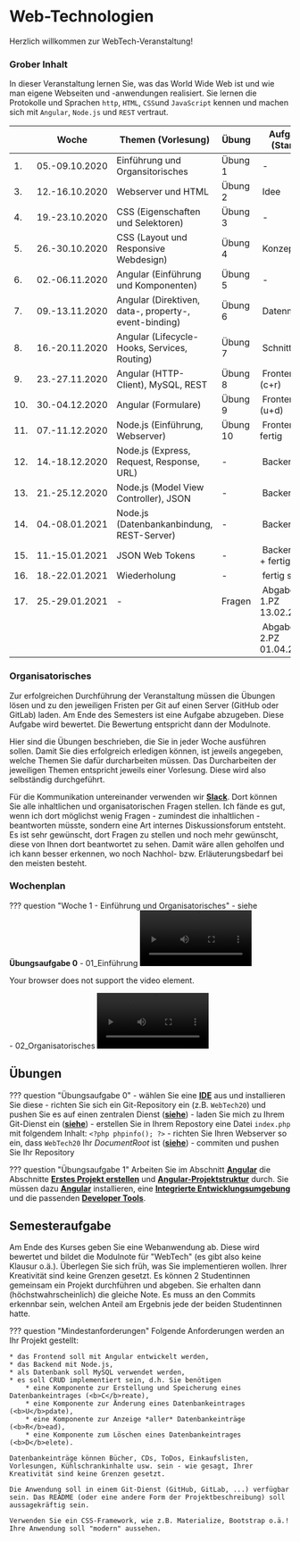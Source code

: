# Web-Technologien

Herzlich willkommen zur WebTech-Veranstaltung! 

### Grober Inhalt

In dieser Veranstaltung lernen Sie, was das World Wide Web ist und wie man eigene Webseiten und -anwendungen realisiert. Sie lernen die Protokolle und Sprachen ``http``, ``HTML``, ``CSS``und ``JavaScript`` kennen und machen sich mit ``Angular``, ``Node.js`` und ``REST`` vertraut.  

| | Woche | Themen (Vorlesung) | Übung | Aufgabe (Stand) |
|-|-------|--------------------|-------|-----------------|
| 1. | 05.-09.10.2020 | Einführung und Organsitorisches | Übung 1 | - |
| 3. | 12.-16.10.2020 | Webserver und HTML | Übung 2 | Idee |
| 4. | 19.-23.10.2020 | CSS (Eigenschaften und Selektoren) | Übung 3 | - |
| 5. | 26.-30.10.2020 | CSS (Layout und Responsive Webdesign) | Übung 4 | Konzept |
| 6. | 02.-06.11.2020 | Angular (Einführung und Komponenten) | Übung 5 | - |
| 7. | 09.-13.11.2020 | Angular (Direktiven, data-, property-, event-binding) | Übung 6 | Datenmodell |
| 8. | 16.-20.11.2020 | Angular (Lifecycle-Hooks, Services, Routing) | Übung 7 | Schnittstelle |
| 9. | 23.-27.11.2020 | Angular (HTTP-Client), MySQL, REST | Übung 8 | Frontend (c+r)|
| 10. | 30.-04.12.2020 | Angular (Formulare) | Übung 9 | Frontend (u+d)|
| 11. | 07.-11.12.2020 | Node.js (Einführung, Webserver) | Übung 10 | Frontend fertig |
| 12. | 14.-18.12.2020 | Node.js (Express, Request, Response, URL) | - | Backend (c) |
| 13. | 21.-25.12.2020 | Node.js (Model View Controller), JSON | - | Backend (r) |
| 14. | 04.-08.01.2021 | Node.js (Datenbankanbindung, REST-Server) | - | Backend (u) |
| 15. | 11.-15.01.2021 | JSON Web Tokens | - | Backend (d + fertig)|
| 16. | 18.-22.01.2021 | Wiederholung | - | fertig stellen |
| 17. | 25.-29.01.2021 | - | Fragen | Abgabe 1.PZ 13.02.2021 |
|  |  |  |  | Abgabe 2.PZ 01.04.2021 |

### Organisatorisches 

Zur erfolgreichen Durchführung der Veranstaltung müssen die Übungen lösen und zu den jeweiligen Fristen per Git auf einen Server (GitHub oder GitLab) laden. Am Ende des Semesters ist eine Aufgabe abzugeben. Diese Aufgabe wird bewertet. Die Bewertung entspricht dann der Modulnote. 

Hier sind die Übungen beschrieben, die Sie in jeder Woche ausführen sollen. Damit Sie dies erfolgreich erledigen können, ist jeweils angegeben, welche Themen Sie dafür durcharbeiten müssen. Das Durcharbeiten der jeweiligen Themen entspricht jeweils einer Vorlesung. Diese wird also selbständig durchgeführt. 

Für die Kommunikation untereinander verwenden wir [**Slack**](https://slack.com/intl/de-de/). Dort können Sie alle inhaltlichen und organisatorischen Fragen stellen. Ich fände es gut, wenn ich dort möglichst wenig Fragen - zumindest die inhaltlichen - beantworten müsste, sondern eine Art internes Diskussionsforum entsteht. Es ist sehr gewünscht, dort Fragen zu stellen und noch mehr gewünscht, diese von Ihnen dort beantwortet zu sehen. Damit wäre allen geholfen und ich kann besser erkennen, wo noch Nachhol- bzw. Erläuterungsbedarf bei den meisten besteht.  

### Wochenplan

??? question "Woche 1 - Einführung und Organisatorisches"
	- siehe **Übungsaufgabe 0**
	- 01_Einführung
		<video controls="controls" width="200">
  		<source type="video/mp4" src="./files/videos/01_Einfuehrung.mp4"></source>
  		<p>Your browser does not support the video element.</p>
	  </video>
	 - 02_Organisatorisches
	 	<video controls="controls" width="200">
  		<source type="video/mp4" src="./files/videos/02_Organisatorisches.mp4"></source>
  		<p>Your browser does not support the video element.</p>
		</video>


## Übungen

??? question "Übungsaufgabe 0"
    - wählen Sie eine [**IDE**](./tools/#integrated-development-environment-ide) aus und installieren Sie diese 
    - richten Sie sich ein Git-Repository ein (z.B. ``WebTech20``) und pushen Sie es auf einen zentralen Dienst ([**siehe**](./tools/#git))
    - laden Sie mich zu Ihrem Git-Dienst ein ([**siehe**](./tools/#git))
    - erstellen Sie in Ihrem Repostory eine Datei ``index.php`` mit folgendem Inhalt: ``<?php phpinfo(); ?>``
    - richten Sie Ihren Webserver so ein, dass ``WebTech20`` Ihr *DocumentRoot* ist ([**siehe**](./tools/#webserver))
    - commiten und pushen Sie Ihr Repository


??? question "Übungsaufgabe 1"
    Arbeiten Sie im Abschnitt [**Angular**](./angular/#angular) die Abschnitte [**Erstes Projekt erstellen**](./angular/#erstes-projekt-erstellen) und [**Angular-Projektstruktur**](./angular/#angular-projektstruktur) durch. Sie müssen dazu [**Angular**](./tools/#angular) installieren, eine [**Integrierte Entwicklungsumgebung**](./tools/#integrated-development-environment-ide) und die passenden [**Developer Tools**](./tools/#developer-tools). 


## Semesteraufgabe

Am Ende des Kurses geben Sie eine Webanwendung ab. Diese wird bewertet und bildet die Modulnote für "WebTech" (es gibt also keine Klausur o.ä.). Überlegen Sie sich früh, was Sie implementieren wollen. Ihrer Kreativität sind keine Grenzen gesetzt. Es können 2 Studentinnen gemeinsam ein Projekt durchführen und abgeben. Sie erhalten dann (höchstwahrscheinlich) die gleiche Note. Es muss an den Commits erkennbar sein, welchen Anteil am Ergebnis jede der beiden Studentinnen hatte.

??? question "Mindestanforderungen"
	Folgende Anforderungen werden an Ihr Projekt gestellt:

	* das Frontend soll mit Angular entwickelt werden,
	* das Backend mit Node.js,
	* als Datenbank soll MySQL verwendet werden,
	* es soll CRUD implementiert sein, d.h. Sie benötigen 
	    * eine Komponente zur Erstellung und Speicherung eines Datenbankeintrages (<b>C</b>reate),
	    * eine Komponente zur Änderung eines Datenbankeintrages (<b>U</b>pdate),
	    * eine Komponente zur Anzeige *aller* Datenbankeinträge (<b>R</b>ead),
	    * eine Komponente zum Löschen eines Datenbankeintrages (<b>D</b>elete).

	Datenbankeinträge können Bücher, CDs, ToDos, Einkaufslisten, Vorlesungen, Kühlschrankinhalte usw. sein - wie gesagt, Ihrer Kreativität sind keine Grenzen gesetzt. 

	Die Anwendung soll in einem Git-Dienst (GitHub, GitLab, ...) verfügbar sein. Das README (oder eine andere Form der Projektbeschreibung) soll aussagekräftig sein.

	Verwenden Sie ein CSS-Framework, wie z.B. Materialize, Bootstrap o.ä.! Ihre Anwendung soll "modern" aussehen. 
